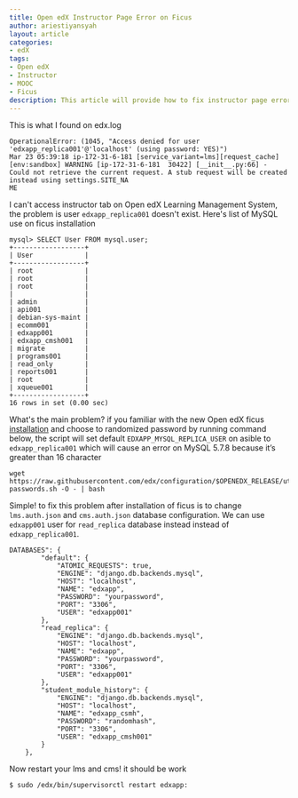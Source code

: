```yaml
---
title: Open edX Instructor Page Error on Ficus
author: ariestiyansyah
layout: article
categories:
- edX
tags:
- Open edX
- Instructor
- MOOC
- Ficus
description: This article will provide how to fix instructor page error on Open edX learning management system
---
```


This is what I found on edx.log

```
OperationalError: (1045, "Access denied for user 'edxapp_replica001'@'localhost' (using password: YES)")
Mar 23 05:39:18 ip-172-31-6-181 [service_variant=lms][request_cache][env:sandbox] WARNING [ip-172-31-6-181  30422] [__init__.py:66] - Could not retrieve the current request. A stub request will be created instead using settings.SITE_NA
ME
```

I can't access instructor tab on Open edX Learning Management System, the problem is user `edxapp_replica001` doesn't exist. Here's list of MySQL use on ficus installation

```
mysql> SELECT User FROM mysql.user;
+------------------+
| User             |
+------------------+
| root             |
| root             |
| root             |
|                  |
| admin            |
| api001           |
| debian-sys-maint |
| ecomm001         |
| edxapp001        |
| edxapp_cmsh001   |
| migrate          |
| programs001      |
| read_only        |
| reports001       |
| root             |
| xqueue001        |
+------------------+
16 rows in set (0.00 sec)
```

What's the main problem? if you familiar with the new Open edX ficus [installation](https://openedx.atlassian.net/wiki/display/OpenOPS/Native+Open+edX+Ubuntu+16.04+64+bit+Installation) and choose to randomized password by running command below, the script will set default `EDXAPP_MYSQL_REPLICA_USER` on asible to `edxapp_replica001` which will cause an error on MySQL 5.7.8 because it’s greater than 16 character

```
wget https://raw.githubusercontent.com/edx/configuration/$OPENEDX_RELEASE/util/install/generate-passwords.sh -O - | bash
```

Simple! to fix this problem after installation of ficus is to change `lms.auth.json` and `cms.auth.json` database configuration. We can use `edxapp001` user for `read_replica` database instead instead of `edxapp_replica001`.

```
DATABASES": {
        "default": {
            "ATOMIC_REQUESTS": true,
            "ENGINE": "django.db.backends.mysql",
            "HOST": "localhost",
            "NAME": "edxapp",
            "PASSWORD": "yourpassword",
            "PORT": "3306",
            "USER": "edxapp001"
        },
        "read_replica": {
            "ENGINE": "django.db.backends.mysql",
            "HOST": "localhost",
            "NAME": "edxapp",
            "PASSWORD": "yourpassword",
            "PORT": "3306",
            "USER": "edxapp001"
        },
        "student_module_history": {
            "ENGINE": "django.db.backends.mysql",
            "HOST": "localhost",
            "NAME": "edxapp_csmh",
            "PASSWORD": "randomhash",
            "PORT": "3306",
            "USER": "edxapp_cmsh001"
        }
    },
```
Now restart your lms and cms! it should be work
```
$ sudo /edx/bin/supervisorctl restart edxapp:
```